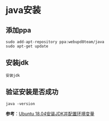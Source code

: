 # java安装

## 添加ppa

```shell
sudo add-apt-repository ppa:webupd8team/java
sudo apt-get update
```

## 安装jdk

```shell
安装jdk
```

## 验证安装是否成功

```shell
java -version
```

**参考**：[Ubuntu 18.04安装JDK并配置环境变量](https://blog.csdn.net/pxmxx/article/details/80106239)